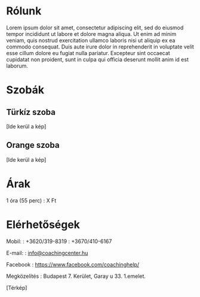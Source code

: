 # Rólunk
Lorem ipsum dolor sit amet, consectetur adipiscing elit, sed do eiusmod tempor incididunt ut labore et dolore magna aliqua. Ut enim ad minim veniam, quis nostrud exercitation ullamco laboris nisi ut aliquip ex ea commodo consequat. Duis aute irure dolor in reprehenderit in voluptate velit esse cillum dolore eu fugiat nulla pariatur. Excepteur sint occaecat cupidatat non proident, sunt in culpa qui officia deserunt mollit anim id est laborum.

# Szobák

## Türkíz szoba
[Ide kerül a kép]

## Orange szoba
[Ide kerül a kép]

# Árak

1 óra (55 perc)
:   X Ft

# Elérhetőségek

Mobil:
:   +3620/319-8319
:   +3670/410-6167

E-mail:
:   info@coachingcenter.hu

Facebook
:   https://www.facebook.com/coachinghelp/

Megközelítés
:   Budapest 7. Kerület, Garay u 33. 1.emelet.

[Térkép]
